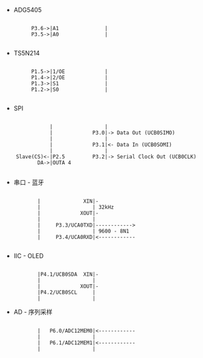 * ADG5405
<pre><code>
         P3.6->|A1               |
         P3.5->|A0               |

</code></pre>

* TS5N214
<pre><code>
         P1.5->|1/OE             |
         P1.4->|2/OE             |
         P1.3->|S1               |
         P1.2->|S0               |

</code></pre>

* SPI
<pre><code>
               |                 |
               |             P3.0|-> Data Out (UCB0SIMO)
               |                 |
               |             P3.1|<- Data In (UCB0SOMI)
               |                 |
    Slave(CS)<-|P2.5         P3.2|-> Serial Clock Out (UCB0CLK)
           DA->|OUTA 4

</code></pre>

* 串口 - 蓝牙
<pre><code>
           |              XIN|-
           |                 | 32kHz
           |             XOUT|-
           |                 |
           |     P3.3/UCA0TXD|------------>
           |                 | 9600 - 8N1
           |     P3.4/UCA0RXD|<------------

</code></pre>

* IIC - OLED
<pre><code>
           |P4.1/UCB0SDA  XIN|-
           |                 |
           |             XOUT|-
           |P4.2/UCB0SCL     |
           |                 |
</code></pre>

* AD -  序列采样
<pre><code>
           |   P6.0/ADC12MEM0|<------------
           |                 | 
           |   P6.1/ADC12MEM1|<------------
           |                 |
            
</code></pre>


